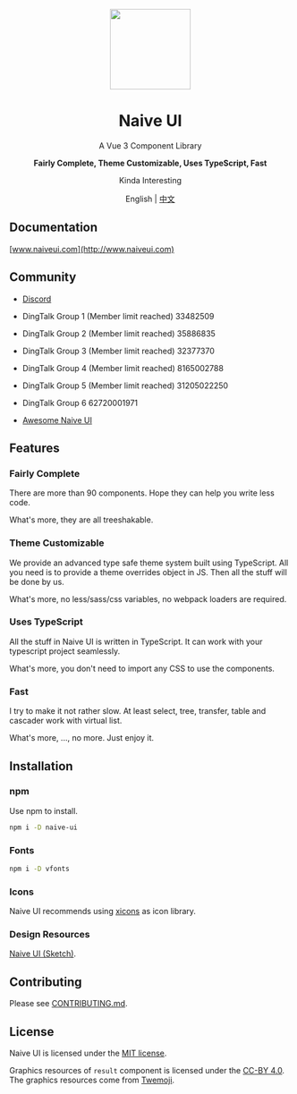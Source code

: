 <p align="center">
  <img width="144px" src="https://naiveui.oss-cn-hongkong.aliyuncs.com/naivelogo.svg" />
</p>

<h1 align="center">Naive UI</h1>
<p align="center">A Vue 3 Component Library</p>
<p align="center"><b>Fairly Complete, Theme Customizable, Uses TypeScript, Fast</b></p>
<p align="center">Kinda Interesting</p>

<p align="center">English | <a href="README.zh-CN.md">中文</a></p>

## Documentation

[www.naiveui.com](http://www.naiveui.com)

## Community

- [Discord](https://discord.gg/Pqv7Mev5Dd)
- DingTalk Group 1 (Member limit reached) 33482509
- DingTalk Group 2 (Member limit reached) 35886835
- DingTalk Group 3 (Member limit reached) 32377370
- DingTalk Group 4 (Member limit reached) 8165002788
- DingTalk Group 5 (Member limit reached) 31205022250
- DingTalk Group 6 62720001971

- [Awesome Naive UI](https://github.com/naive-ui/awesome-naive)

## Features

### Fairly Complete

There are more than 90 components. Hope they can help you write less code.

What's more, they are all treeshakable.

### Theme Customizable

We provide an advanced type safe theme system built using TypeScript. All you need is to provide a theme overrides object in JS. Then all the stuff will be done by us.

What's more, no less/sass/css variables, no webpack loaders are required.

### Uses TypeScript

All the stuff in Naive UI is written in TypeScript. It can work with your typescript project seamlessly.

What's more, you don't need to import any CSS to use the components.

### Fast

I try to make it not rather slow. At least select, tree, transfer, table and cascader work with virtual list.

What's more, ..., no more. Just enjoy it.

## Installation

### npm

Use npm to install.

```bash
npm i -D naive-ui
```

### Fonts

```bash
npm i -D vfonts
```

### Icons

Naive UI recommends using [xicons](https://www.xicons.org) as icon library.

### Design Resources

[Naive UI (Sketch)](https://naive-ui.oss-accelerate.aliyuncs.com/NaiveUI-Design-Library-en-US.sketch).

## Contributing

Please see [CONTRIBUTING.md](https://github.com/tusen-ai/naive-ui/blob/main/CONTRIBUTING.md).

## License

Naive UI is licensed under the [MIT license](https://opensource.org/licenses/MIT).

Graphics resources of `result` component is licensed under the [CC-BY 4.0](https://creativecommons.org/licenses/by/4.0/). The graphics resources come from [Twemoji](https://github.com/twitter/twemoji).
